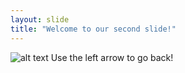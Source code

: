 ```yaml
---
layout: slide
title: "Welcome to our second slide!"
---
```

![alt text](https://static.wikia.nocookie.net/spongebob/images/1/10/SB-129_137.png/revision/latest/scale-to-width-down/1000?cb=20170210230344)
Use the left arrow to go back!
